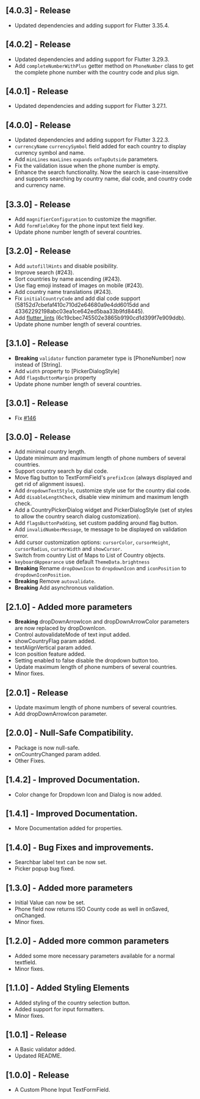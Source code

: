 ## [4.0.3] - Release

- Updated dependencies and adding support for Flutter 3.35.4.

## [4.0.2] - Release

- Updated dependencies and adding support for Flutter 3.29.3.
- Add `completeNumberWithPlus` getter method on `PhoneNumber` class to get the complete phone number with the country code and plus sign.

## [4.0.1] - Release

- Updated dependencies and adding support for Flutter 3.27.1.

## [4.0.0] - Release

- Updated dependencies and adding support for Flutter 3.22.3.
- `currencyName` `currencySymbol` field added for each country to display currency symbol and name.
- Add `minLines` `maxLines` `expands` `onTapOutside` parameters.
- Fix the validation issue when the phone number is empty.
- Enhance the search functionality. Now the search is case-insensitive and supports searching by country name, dial code, and country code and currency name.

## [3.3.0] - Release

- Add `magnifierConfiguration` to customize the magnifier.
- Add `formFieldKey` for the phone input text field key.
- Update phone number length of several countries.

## [3.2.0] - Release

- Add `autofillHints` and disable posibility.
- Improve search (#243).
- Sort countries by name ascending (#243).
- Use flag emoji instead of images on mobile (#243).
- Add country name translations (#243).
- Fix `initialCountryCode` and add dial code support (58152d7cbefaf410c710d2e64680a9e4dd6015dd and 43362292198abc03ea1ce642ed5baa33b9fd8445).
- Add [flutter_lints](https://pub.dev/packages/flutter_lints) (6c19cbec745502e3865b9190cd1d399f7e909ddb).
- Update phone number length of several countries.

## [3.1.0] - Release

- **Breaking** `validator` function parameter type is [PhoneNumber] now instead of [String].
- Add `width` property to [PickerDialogStyle]
- Add `flagsButtonMargin` property
- Update phone number length of several countries.

## [3.0.1] - Release

- Fix [#146](https://github.com/vanshg395/intl_phone_field/issues/146)

## [3.0.0] - Release

- Add minimal country length.
- Update minimum and maximum length of phone numbers of several countries.
- Support country search by dial code.
- Move flag button to TextFormField's `prefixIcon` (always displayed and get rid of alignment issues).
- Add `dropdownTextStyle`, customize style use for the country dial code.
- Add `disableLengthCheck`, disable view minimum and maximum length check.
- Add a CountryPickerDialog widget and PickerDialogStyle (set of styles to allow the country search dialog customization).
- Add `flagsButtonPadding`, set custom padding around flag button.
- Add `invalidNumberMessage`, te message to be displayed on validation error.
- Add cursor customization options: `cursorColor`, `cursorHeight`, `cursorRadius`, `cursorWidth` and `showCursor`.
- Switch from country List of Maps to List of Country objects.
- `keyboardAppearance` use default `ThemeData.brightness`
- **Breaking** Rename `dropDownIcon` to `dropdownIcon` and `iconPosition` to `dropdownIconPosition`.
- **Breaking** Remove `autovalidate`.
- **Breaking** Add asynchronous validation.

## [2.1.0] - Added more parameters

- **Breaking** dropDownArrowIcon and dropDownArrowColor parameters are now replaced by dropDownIcon.
- Control autovalidateMode of text input added.
- showCountryFlag param added.
- textAlignVertical param added.
- Icon position feature added.
- Setting enabled to false disable the dropdown button too.
- Update maximum length of phone numbers of several countries.
- Minor fixes.

## [2.0.1] - Release

- Update maximum length of phone numbers of several countries.
- Add dropDownArrowIcon parameter.

## [2.0.0] - Null-Safe Compatibility.

- Package is now null-safe.
- onCountryChanged param added.
- Other Fixes.

## [1.4.2] - Improved Documentation.

- Color change for Dropdown Icon and Dialog is now added.

## [1.4.1] - Improved Documentation.

- More Documentation added for properties.

## [1.4.0] - Bug Fixes and improvements.

- Searchbar label text can be now set.
- Picker popup bug fixed.

## [1.3.0] - Added more parameters

- Initial Value can now be set.
- Phone field now returns ISO County code as well in onSaved, onChanged.
- Minor fixes.

## [1.2.0] - Added more common parameters

- Added some more necessary parameters available for a normal textfield.
- Minor fixes.

## [1.1.0] - Added Styling Elements

- Added styling of the country selection button.
- Added support for input formatters.
- Minor fixes.

## [1.0.1] - Release

- A Basic validator added.
- Updated README.

## [1.0.0] - Release

- A Custom Phone Input TextFormField.

